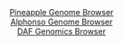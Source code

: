 <div id="Pineapple_Genome_Browser" align="center">
  <a href="https://igv.org/app/?sessionURL=blob:zZJdb5swFIb_i6VWm0TAQAIBqZry0TZN0kXLR5O2qpABA1bBJraBNFH..7xo0246qbnYNMkX9tGxz_u.fg6gxlwQRoEPLN3s6KYJNCAy1ixQUeb4KyqwAH6CcoE1wHGCOaYRBv4BJEhItJpP1c1MylL4hkFk2SoQTZkubB0VaM8oaoQescIYsDxHIeNIMi6MPkc1M0hatxocorLU1Wxb7xgxkshAeZkxKphRYpoGjXov.FUKUkxZgYOiyiU5CQiUHqUx1hP0pbde9KIICzHBb3fxVW9y13uwr1dPt87gaTUbrVfO.nJBUopkxfFVd7ncZtm.ns520wUfrsazkUv767Awowt7eHm9KwnH4sp0za7dtaDbVsEQGuPd_.RZLXKm7939Bt62X5fbcDK0bTrezHfCmqPlsmq_67sDjhrIWVQpDkCUcdc3oWZDR.tYTuvH1uxqEHoqHc4I8J9fNCA5il5V._MByLdS0QIE3lYncDTAeIw58FsehK7peVan7bah55lH7QAqnv.9aG9Wc8.FVs.ynCAhuVQox4GgpdARpXodJXq6PzPLiYgfhkX3HrvZhdV3LPx6X2wsSR.z8rH5Q5oaUMNPH6isfkTTP.HuI0J0GZ4L27b9mMwWi.G3bNwdzFVGN9VmOBrhpkjL93FzlN3zwkkYL5BU_aqijj.JqxEniEpVqIkgIcmJfFurHFkDfNOyFbggYjlTJAKehp.gBjWzAz__BtQ.vhy_Aw--">Pineapple Genome Browser</a>
</div>
<div id="Alphonso_Genome_Browser" align="center">
  <a href="https://igv.org/app/?sessionURL=blob:zZNtb5swFIX_i6VWm0TAQIGAVE30JWuXvq0ZTdaqQg4YYtVg13agaZT_vttq0750UvNh0yQkc6.Mfc7huWvUUaWZaFGCPNsNbNdFFtIL0U9IIzm9IA3VKKkI19RCilZU0bagKFmjimhDsusz.HJhjNSJ4zAjBw1pa2Fr3yYNeRYt6bVdiMY5FJyTuVDECKWdA0U64bC6G_R0TqS04W7fDpySGOIQLhei1cKRtK3zHs7Lf7XymraioXmz5Ia9CshBD2gs7Yp8SqeTtCio1mO6Oi330_FpeuMfZ7efw8Pb7PJkmoXT3QmrW2KWiu7PblbxjnfwfVKOZ.GON_qGr.K6xBn0.uicw5Lu.Ee7x0.SKar33cgd.kPPwxEExNqSPv1P3uFhW_rvzVEm.i89O6Hp2Wis.6uT0eW8kytW_8H3xkJcFEvgARULFSUutnwcWoEXDl5e3aGFcQzpKMFQcndvIaNI8QDb79bIrCRQgzR9XL4CZCGhSqpQMogxjtw49oK9aA_Hsbux1mip.N.LdpRdxxH2Us8L84pxA0iXuW6ltknb2l1R2fXzlllK.Tg1t2FKR2f.xaI6Xs7OeXrefS2DvTezHIJ_uPr194HR9yj6J9S9R4ht5tuipi9jInV9PTuYwKDBZJEgjMmogWLZP_CrtwftJaTtAqqEaoiB_dCB8idzHVGMtAYaHdNszjgzqylkKXqUuJ4P6KJCcAEsIlXPP2ALW26AP_5G1N_cb34A">Alphonso Genome Browser</a>
</div>


<div id="DAF_Genomics_Browser" align="center">
  <a href="https://igv.org/app/?sessionURL=blob:tZHtatswFIbvRdD.sh3LduzYEIbXOmvWNoEGx8GlhDNbjr1ZkifJS9OQe59wWwYbZQw6kIQO5.N9peeIfhAhG85QhBwLjy2MkYFkzfcroF1LFkCJRFEFrSQGEqQigrCCoOiIKpAK0rsb3Vkr1cloNCqhMneEcdoU0pKuBZ0pea9qoktNxwIKT5zBXloFp7pYwQjaruZM8hEUBZHStEcdYbvtHvTxmtsOI8mW9q1qBtWtNqGNlVYF2m3DSvL4FyP_QVmv5kOcreKh_5oc5uU0vp7HazdJ80_.RZ4ur7LUz85XzY6B6gWZBnOei8VyvflaFzbNYpv5m.r2Ulwdbs_cy_PksWsEkVMc4Ik7cbCH0clALS96jQAVtcAR9ozAmRiO55kvV3fs6z8QvEHR_YOBlIDimy6_PyJ16DQoJMn3fmBmIC5KIlBkhrYd4DB0xl7g2WGIT8YR9aJ9Z5Kz9C4MbCd2HN_6AlTrV007fJ8W.jP5Xhh_m6z3v2L6PBvnSdInZ87HC3eW95vuKVgsdZQvMr6evIHKQG8.reKCgtKp5_AFDLRakRKmfpFxTw.nnw--">DAF Genomics Browser</a>
</div>
